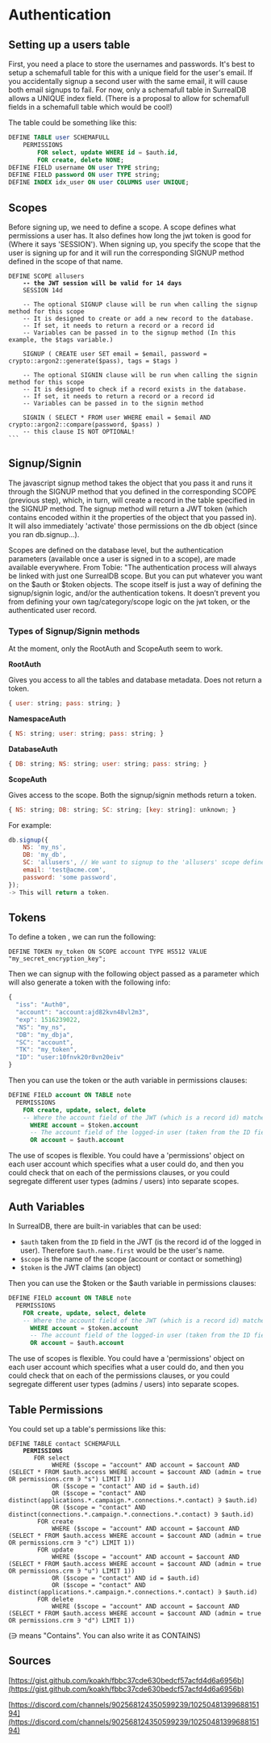 # Authentication

## Setting up a users table

First, you need a place to store the usernames and passwords. It's best to setup a schemafull table for this with a unique field for the user's email. If you accidentally signup a second user with the same email, it will cause both email signups to fail. For now, only a schemafull table in SurrealDB allows a UNIQUE index field. (There is a proposal to allow for schemafull fields in a schemafull table which would be cool!)

The table could be something like this:

```sql
DEFINE TABLE user SCHEMAFULL
	PERMISSIONS
		FOR select, update WHERE id = $auth.id,
		FOR create, delete NONE;
DEFINE FIELD username ON user TYPE string;
DEFINE FIELD password ON user TYPE string;
DEFINE INDEX idx_user ON user COLUMNS user UNIQUE;
```

## Scopes

Before signing up, we need to define a scope. A scope defines what permissions a user has. It also defines how long the jwt token is good for (Where it says 'SESSION'). When signing up, you specify the scope that the user is signing up for and it will run the corresponding SIGNUP method defined in the scope of that name.

<pre><code>DEFINE SCOPE allusers
<strong>    -- the JWT session will be valid for 14 days
</strong>    SESSION 14d

    -- The optional SIGNUP clause will be run when calling the signup method for this scope
    -- It is designed to create or add a new record to the database.
    -- If set, it needs to return a record or a record id
    -- Variables can be passed in to the signup method (In this example, the $tags variable.)

    SIGNUP ( CREATE user SET email = $email, password = crypto::argon2::generate($pass), tags = $tags )

    -- The optional SIGNIN clause will be run when calling the signin method for this scope
    -- It is designed to check if a record exists in the database.
    -- If set, it needs to return a record or a record id
    -- Variables can be passed in to the signin method

    SIGNIN ( SELECT * FROM user WHERE email = $email AND crypto::argon2::compare(password, $pass) )
    -- this clause IS NOT OPTIONAL!
```</code></pre>

## Signup/Signin

The javascript signup method takes the object that you pass it and runs it through the SIGNUP method that you defined in the corresponding SCOPE (previous step), which, in turn, will create a record in the table specified in the SIGNUP method. The signup method will return a JWT token (which contains encoded within it the properties of the object that you passed in). It will also immediately 'activate' those permissions on the db object (since you ran db.signup...).&#x20;

Scopes are defined on the database level, but the authentication parameters (available once a user is signed in to a scope), are made available everywhere. From Tobie: "The authentication process will always be linked with just one SurrealDB scope. But you can put whatever you want on the $auth or $token objects. The scope itself is just a way of defining the signup/signin logic, and/or the authentication tokens. It doesn’t prevent you from defining your own tag/category/scope logic on the jwt token, or the authenticated user record.

### Types of Signup/Signin methods

At the moment, only the RootAuth and ScopeAuth seem to work.

**RootAuth**

Gives you access to all the tables and database metadata. Does not return a token.

```js
{ user: string; pass: string; }
```

**NamespaceAuth**

```js
{ NS: string; user: string; pass: string; }
```

**DatabaseAuth**

```js
{ DB: string; NS: string; user: string; pass: string; }
```

**ScopeAuth**

Gives access to the scope. Both the signup/signin methods return a token.

```javascript
{ NS: string; DB: string; SC: string; [key: string]: unknown; }
```

For example:

```javascript
db.signup({
    NS: 'my_ns',
    DB: 'my_db',
    SC: 'allusers', // We want to signup to the 'allusers' scope defined above
    email: 'test@acme.com',
    password: 'some password',
});
-> This will return a token.
```

## Tokens

To define a token , we can run the following:

```
DEFINE TOKEN my_token ON SCOPE account TYPE HS512 VALUE "my_secret_encryption_key";
```

Then we can signup with the following object passed as a parameter which will also generate a token with the following info:

```javascript
{ 
  "iss": "Auth0", 
  "account": "account:ajd82kvn48vl2m3", 
  "exp": 1516239022, 
  "NS": "my_ns", 
  "DB": "my_dbja", 
  "SC": "account", 
  "TK": "my_token", 
  "ID": "user:10fnvk20r8vn20eiv" 
}
```

Then you can use the token or the auth variable in permissions clauses:

```sql
DEFINE FIELD account ON TABLE note
  PERMISSIONS
    FOR create, update, select, delete
    -- Where the account field of the JWT (which is a record id) matches the account field of the document
      WHERE account = $token.account 
      -- The account field of the logged-in user (taken from the ID field on the JWT) matches the account field of the document
      OR account = $auth.account 
```

The use of scopes is flexible. You could have a 'permissions' object on each user account which specifies what a user could do, and then you could check that on each of the permissions clauses, or you could segregate different user types (admins / users) into separate scopes.

## Auth Variables

In SurrealDB, there are built-in variables that can be used:

* `$auth` taken from the `ID` field in the JWT (is the record id of the logged in user). Therefore `$auth.name.first` would be the user's name.
* `$scope` is the name of the scope (account or contact or something)
* `$token` is the JWT claims (an object)

Then you can use the $token or the $auth variable in permissions clauses:

```sql
DEFINE FIELD account ON TABLE note
  PERMISSIONS
    FOR create, update, select, delete
    -- Where the account field of the JWT (which is a record id) matches the account field of the document
      WHERE account = $token.account 
      -- The account field of the logged-in user (taken from the ID field on the JWT) matches the account field of the document
      OR account = $auth.account 
```

The use of scopes is flexible. You could have a 'permissions' object on each user account which specifies what a user could do, and then you could check that on each of the permissions clauses, or you could segregate different user types (admins / users) into separate scopes.

## Table Permissions

You could set up a table's permissions like this:

<pre class="language-sql"><code class="lang-sql">DEFINE TABLE contact SCHEMAFULL 
<strong>	PERMISSIONS 
</strong>		FOR select 
			WHERE ($scope = "account" AND account = $account AND (SELECT * FROM $auth.access WHERE account = $account AND (admin = true OR permissions.crm ∋ "s") LIMIT 1)) 
			OR ($scope = "contact" AND id = $auth.id) 
			OR ($scope = "contact" AND distinct(applications.*.campaign.*.connections.*.contact) ∋ $auth.id) 
			OR ($scope = "contact" AND distinct(connections.*.campaign.*.connections.*.contact) ∋ $auth.id) 
		FOR create 
			WHERE ($scope = "account" AND account = $account AND (SELECT * FROM $auth.access WHERE account = $account AND (admin = true OR permissions.crm ∋ "c") LIMIT 1)) 
		FOR update 
			WHERE ($scope = "account" AND account = $account AND (SELECT * FROM $auth.access WHERE account = $account AND (admin = true OR permissions.crm ∋ "u") LIMIT 1)) 
			OR ($scope = "contact" AND id = $auth.id) 
			OR ($scope = "contact" AND distinct(applications.*.campaign.*.connections.*.contact) ∋ $auth.id) 
		FOR delete 
			WHERE ($scope = "account" AND account = $account AND (SELECT * FROM $auth.access WHERE account = $account AND (admin = true OR permissions.crm ∋ "d") LIMIT 1))</code></pre>

(∋ means "Contains". You can also write it as CONTAINS)

## Sources

[https://gist.github.com/koakh/fbbc37cde630bedcf57acfd4d6a6956b](https://gist.github.com/koakh/fbbc37cde630bedcf57acfd4d6a6956b)

[https://discord.com/channels/902568124350599239/1025048139968815194](https://discord.com/channels/902568124350599239/1025048139968815194)

